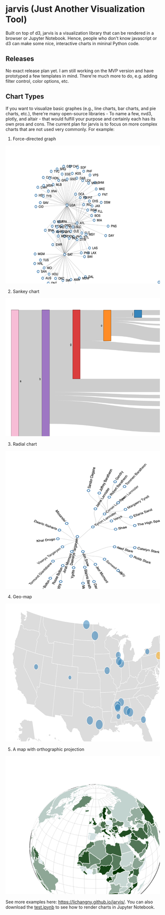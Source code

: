 # jarvis (Just Another Visualization Tool)
Built on top of d3, jarvis is a visualization library that can be rendered in a browser or Jupyter Notebook. Hence, people who don't know javascript or d3 can make some nice, interactive charts in mininal Python code.

## Releases
No exact release plan yet. I am still working on the MVP version and have prototyped a few templates in mind. There're much more to do, e.g. adding filter control, color options, etc.

## Chart Types
If you want to visualize basic graphes (e.g., line charts, bar charts, and pie charts, etc.), there're many open-source libraries - To name a few, nvd3, plotly, and altair - that would fulfill your purpose and certainly each has its own pros and cons. The current plan for jarvis is to focus on more complex charts that are not used very commonly. For example:

1. Force-directed graph

<img src="https://github.com/LiChangNY/jarvis/blob/master/img/force%20graph.png" width="600" height="450">

2. Sankey chart

<img src="https://github.com/LiChangNY/jarvis/blob/master/img/sankey.png" width="600" height="450">

3. Radial chart

<img src="https://github.com/LiChangNY/jarvis/blob/master/img/radial.png" width="600" height="450">

4. Geo-map

<img src="https://github.com/LiChangNY/jarvis/blob/master/img/map.png" width="600" height="450">

5. A map with orthographic projection

<img src="https://github.com/LiChangNY/jarvis/blob/master/img/globe.png" width="600" height="450">

See more examples here: https://lichangny.github.io/jarvis/. You can also download the [test.ipynb](https://github.com/LiChangNY/jarvis/blob/master/jarvis/test.ipynb) to see how to render charts in Jupyter Notebook.